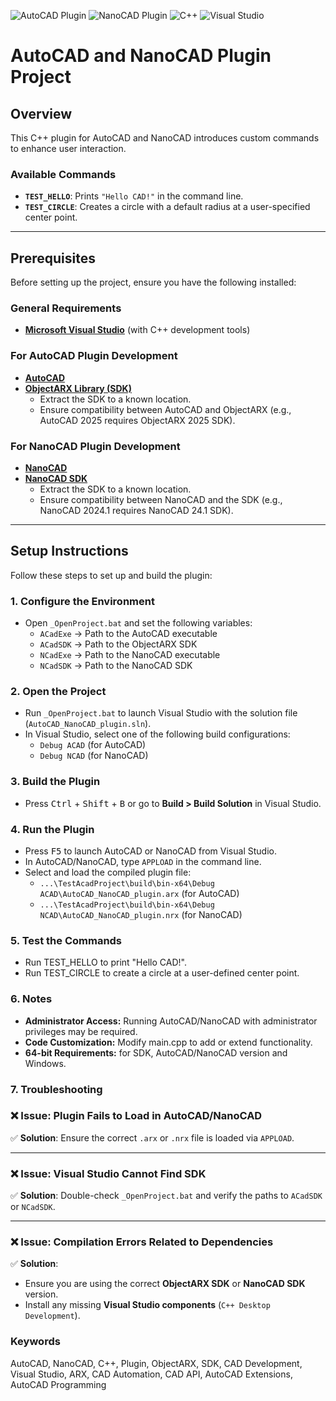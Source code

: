 ![AutoCAD Plugin](https://img.shields.io/badge/AutoCAD-Plugin-blue)
![NanoCAD Plugin](https://img.shields.io/badge/NanoCAD-Plugin-green)
![C++](https://img.shields.io/badge/C++-17-blue)
![Visual Studio](https://img.shields.io/badge/Visual%20Studio-2022-purple)

# AutoCAD and NanoCAD Plugin Project  

## Overview  

This C++ plugin for AutoCAD and NanoCAD introduces custom commands to enhance user interaction.  

### Available Commands  
- **`TEST_HELLO`**: Prints `"Hello CAD!"` in the command line.  
- **`TEST_CIRCLE`**: Creates a circle with a default radius at a user-specified center point.  

---

## Prerequisites  

Before setting up the project, ensure you have the following installed:  

### General Requirements  
- **[Microsoft Visual Studio](https://visualstudio.microsoft.com/)** (with C++ development tools)  

### For AutoCAD Plugin Development  
- **[AutoCAD](https://www.autodesk.com/products/autocad/overview)**  
- **[ObjectARX Library (SDK)](https://aps.autodesk.com/developer/overview/autocad-objectarx-sdk-downloads)**  
  - Extract the SDK to a known location.  
  - Ensure compatibility between AutoCAD and ObjectARX (e.g., AutoCAD 2025 requires ObjectARX 2025 SDK).  

### For NanoCAD Plugin Development  
- **[NanoCAD](https://www.nanocad.ru/products/platforma/download/)**  
- **[NanoCAD SDK](https://developer.nanocad.ru/)**  
  - Extract the SDK to a known location.  
  - Ensure compatibility between NanoCAD and the SDK (e.g., NanoCAD 2024.1 requires NanoCAD 24.1 SDK).  

---

## Setup Instructions  

Follow these steps to set up and build the plugin:  

### 1. Configure the Environment  
- Open `_OpenProject.bat` and set the following variables:  
  - `ACadExe` → Path to the AutoCAD executable  
  - `ACadSDK` → Path to the ObjectARX SDK  
  - `NCadExe` → Path to the NanoCAD executable  
  - `NCadSDK` → Path to the NanoCAD SDK  

### 2. Open the Project  
- Run `_OpenProject.bat` to launch Visual Studio with the solution file (`AutoCAD_NanoCAD_plugin.sln`).  
- In Visual Studio, select one of the following build configurations:  
  - `Debug ACAD` (for AutoCAD)  
  - `Debug NCAD` (for NanoCAD)  

### 3. Build the Plugin  
- Press <kbd>Ctrl</kbd> + <kbd>Shift</kbd> + <kbd>B</kbd> or go to **Build > Build Solution** in Visual Studio.  

### 4. Run the Plugin  
- Press <kbd>F5</kbd> to launch AutoCAD or NanoCAD from Visual Studio.  
- In AutoCAD/NanoCAD, type `APPLOAD` in the command line.  
- Select and load the compiled plugin file:  
  - `...\TestAcadProject\build\bin-x64\Debug ACAD\AutoCAD_NanoCAD_plugin.arx` (for AutoCAD)  
  - `...\TestAcadProject\build\bin-x64\Debug NCAD\AutoCAD_NanoCAD_plugin.nrx` (for NanoCAD)  

### 5. Test the Commands  
 - Run TEST_HELLO to print "Hello CAD!".
 - Run TEST_CIRCLE to create a circle at a user-defined center point.

### 6. Notes
 - **Administrator Access:** Running AutoCAD/NanoCAD with administrator privileges may be required.
 - **Code Customization:** Modify main.cpp to add or extend functionality.
 - **64-bit Requirements:** for SDK, AutoCAD/NanoCAD version and Windows.

### 7. Troubleshooting
### ❌ Issue: Plugin Fails to Load in AutoCAD/NanoCAD  
✅ **Solution**: Ensure the correct `.arx` or `.nrx` file is loaded via `APPLOAD`.  

---

### ❌ Issue: Visual Studio Cannot Find SDK  
✅ **Solution**: Double-check `_OpenProject.bat` and verify the paths to `ACadSDK` or `NCadSDK`.  

---

### ❌ Issue: Compilation Errors Related to Dependencies  
✅ **Solution**:  
- Ensure you are using the correct **ObjectARX SDK** or **NanoCAD SDK** version.  
- Install any missing **Visual Studio components** (`C++ Desktop Development`).

### Keywords  
AutoCAD, NanoCAD, C++, Plugin, ObjectARX, SDK, CAD Development, Visual Studio, ARX, CAD Automation, CAD API, AutoCAD Extensions, AutoCAD Programming
